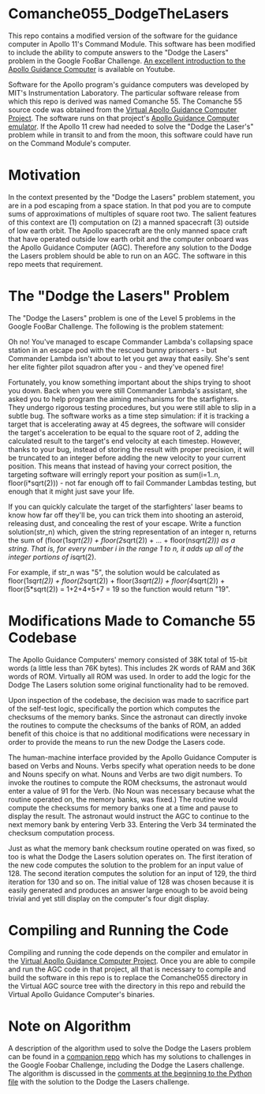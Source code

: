 # Comanche055_DodgeTheLasers
This repo contains a modified version of the software for the guidance computer in Apollo 11's Command Module.  This software has been modified to include the ability to compute answers to the "Dodge the Lasers" problem in the Google FooBar Challenge.  [An excellent introduction to the Apollo Guidance Computer](https://www.youtube.com/watch?v=xx7Lfh5SKUQ) is available on Youtube.

Software for the Apollo program's guidance computers was developed by MIT's Instrumentation Laboratory.  The particular software release from which this repo is derived was named Comanche 55.  The Comanche 55 source code was obtained from the [Virtual Apollo Guidance Computer Project](http://www.ibiblio.org/apollo/index.html).  The software runs on that project's [Apollo Guidance Computer emulator](https://github.com/virtualagc/virtualagc).  If the Apollo 11 crew had needed to solve the "Dodge the Laser's" problem while in transit to and from the moon, this software could have run on the Command Module's computer.


# Motivation
In the context presented by the "Dodge the Lasers" problem statement, you are in a pod escaping from a space station.  In that pod you are to compute sums of approximations of multiples of square root two.  The salient features of this context are (1) computation on (2) a manned spacecraft (3) outside of low earth orbit.  The Apollo spacecraft are the only manned space craft that have operated outside low earth orbit and the computer onboard was the Apollo Guidance Computer (AGC).  Therefore any solution to the Dodge the Lasers problem should be able to run on an AGC.  The software in this repo meets that requirement.


# The "Dodge the Lasers" Problem
The "Dodge the Lasers" problem is one of the Level 5 problems in the Google FooBar Challenge.  The following is the problem statement:

Oh no! You've managed to escape Commander Lambda's collapsing space station in an escape pod with the rescued bunny prisoners - but Commander Lambda isn't about to let you get away that easily. She's sent her elite fighter pilot squadron after you - and they've opened fire!

Fortunately, you know something important about the ships trying to shoot you down. Back when you were still Commander Lambda's assistant, she asked you to help program the aiming mechanisms for the starfighters. They undergo rigorous testing procedures, but you were still able to slip in a subtle bug. The software works as a time step simulation: if it is tracking a target that is accelerating away at 45 degrees, the software will consider the target's acceleration to be equal to the square root of 2, adding the calculated result to the target's end velocity at each timestep. However, thanks to your bug, instead of storing the result with proper precision, it will be truncated to an integer before adding the new velocity to your current position.  This means that instead of having your correct position, the targeting software will erringly report your position as sum(i=1..n, floor(i*sqrt(2))) - not far enough off to fail Commander Lambdas testing, but enough that it might just save your life.

If you can quickly calculate the target of the starfighters' laser beams to know how far off they'll be, you can trick them into shooting an asteroid, releasing dust, and concealing the rest of your escape.  Write a function solution(str_n) which, given the string representation of an integer n, returns the sum of (floor(1*sqrt(2)) + floor(2*sqrt(2)) + ... + floor(n*sqrt(2))) as a string. That is, for every number i in the range 1 to n, it adds up all of the integer portions of i*sqrt(2).

For example, if str_n was "5", the solution would be calculated as
floor(1*sqrt(2)) +
floor(2*sqrt(2)) +
floor(3*sqrt(2)) +
floor(4*sqrt(2)) +
floor(5*sqrt(2))
= 1+2+4+5+7 = 19
so the function would return "19".


# Modifications Made to Comanche 55 Codebase
The Apollo Guidance Computers' memory consisted of 38K total of 15-bit words (a little less than 76K bytes).  This includes 2K words of RAM and 36K words of ROM.  Virtually all ROM was used.  In order to add the logic for the Dodge The Lasers solution some original functionality had to be removed.

Upon inspection of the codebase, the decision was made to sacrifice part of the self-test logic, specifically the portion which computes the checksums of the memory banks.  Since the astronaut can directly invoke the routines to compute the checksums of the banks of ROM, an added benefit of this choice is that no additional modifications were necessary in order to provide the means to run the new Dodge the Lasers code.

The human-machine interface provided by the Apollo Guidance Computer is based on Verbs and Nouns.  Verbs specify what operation needs to be done and Nouns specify on what.  Nouns and Verbs are two digit numbers.  To invoke the routines to compute the ROM checksums, the astronaut would enter a value of 91 for the Verb.  (No Noun was necessary because what the routine operated on, the memory banks, was fixed.)  The routine would compute the checksums for memory banks one at a time and pause to display the result.  The astronaut would instruct the AGC to continue to the next memory bank by entering Verb 33.  Entering the Verb 34 terminated the checksum computation process.

Just as what the memory bank checksum routine operated on was fixed, so too is what the Dodge the Lasers solution operates on.  The first iteration of the new code computes the solution to the problem for an input value of 128.  The second iteration computes the solution for an input of 129, the third iteration for 130 and so on.  The initial value of 128 was chosen because it is easily generated and produces an answer large enough to be avoid being trivial and yet still display on the computer's four digit display.

# Compiling and Running the Code
Compiling and running the code depends on the compiler and emulator in the [Virtual Apollo Guidance Computer Project](http://www.ibiblio.org/apollo/index.html).  Once you are able to compile and run the AGC code in that project, all that is necessary to compile and build the software in this repo is to replace the Comanche055 directory in the Virtual AGC source tree with the directory in this repo and rebuild the Virtual Apollo Guidance Computer's binaries.

# Note on Algorithm
A description of the algorithm used to solve the Dodge the Lasers problem can be found in a [companion repo](https://github.com/1969-07-20/GoogleFoobarChallenge) which has my solutions to challenges in the Google Foobar Challenge, including the Dodge the Lasers challenge.  The algorithm is discussed in the [comments at the beginning to the Python file](https://github.com/1969-07-20/GoogleFoobarChallenge/blob/master/ChallengesAndSolutions/Level5_No1_DodgeTheLasers/dodgeTheLasers.py) with the solution to the Dodge the Lasers challenge.
